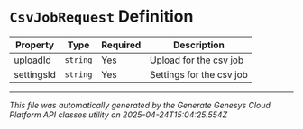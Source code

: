 # `CsvJobRequest` Definition

| Property | Type | Required | Description |
|----------|------|----------|-------------|
| uploadId | `string` | Yes | Upload for the csv job |
| settingsId | `string` | Yes | Settings for the csv job |

---

*This file was automatically generated by the Generate Genesys Cloud Platform API classes utility on 2025-04-24T15:04:25.554Z*